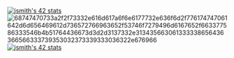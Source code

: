 

[![jsmith's 42 stats](https://badge42.herokuapp.com/api/stats/jsmith)](https://github.com/JaeSeoKim/badge42)
![68747470733a2f2f73332e616d617a6f6e6177732e636f6d2f776174747061642d6d656469612d736572766963652f53746f7279496d6167652f663377586333546b4b51764436673d3d2d3137332e313435663061333338656436366566333739353032373339333036322e676966](https://user-images.githubusercontent.com/55221433/127394115-7a75343d-7d8f-4a4f-8e2c-076056380298.gif)
[![jsmith's 42 stats](https://badge42.herokuapp.com/api/stats/jsmith?cursus=C%20Piscine)](https://github.com/JaeSeoKim/badge42)
                                                                                                                                                      
                                                                                                                                                      
                     
                                                         

